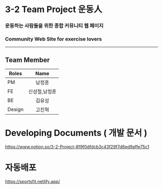 # 3-2 Team Project 운동人
### 운동하는 사람들을 위한 종합 커뮤니티 웹 페이지
### Community Web Site for exercise lovers
---
## Team Member
| Roles | Name |
| ------------- |:-------------:|
| PM    | 남정훈     |
| FE    | 신성철,남정훈|
| BE    | 김유성     |
|Design | 고진혁     |

# Developing Documents ( 개발 문서 )
https://www.notion.so/3-2-Project-8f9f0dfdcb3c43f29f7d6ed9affe75c1

# 자동배포
https://sportsfit.netlify.app/

